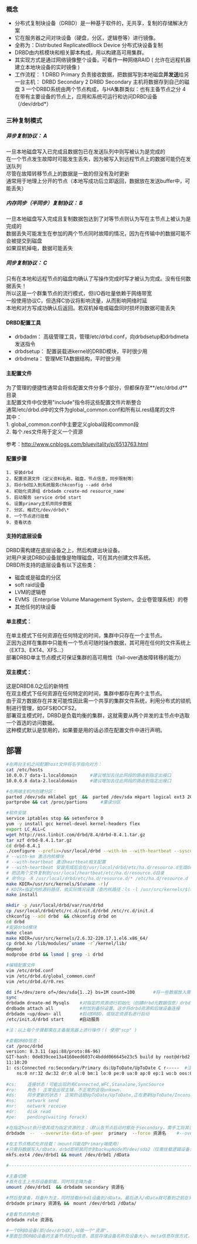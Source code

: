 ### 概念
* 分布式复制块设备（DRBD）是一种基于软件的，无共享，复制的存储解决方案
* 它在服务器之间对块设备（硬盘，分区，逻辑卷等）进行镜像。
* 全称为：Distributed ReplicatedBlock Device 分布式块设备复制
* DRBD由内核模块和相关脚本构成，用以构建高可用集群。
* 其实现方式是通过网络镜像整个设备。可看作一种网络RAID ( 允许在远程机器建立本地块设备的实时镜像 )
* 工作流程：
    1 DRBD Primary 负责接收数据，把数据写到本地磁盘**并发送**给另一台主机： DRBD Secondary
    2 DRBD Secondary 主机将数据存到自己的磁盘
    3 一个DRBD系统由两个节点构成，与HA集群类似：也有主备节点之分
    4 在带有主要设备的节点上，应用和系统可运行和访问DRBD设备（/dev/drbd*）

### 三种复制模式
##### 异步复制协议： A
一旦本地磁盘写入已完成且数据包已在发送队列中则写被认为是完成的  
在一个节点发生故障时可能发生丢失，因为被写入到远程节点上的数据可能仍在发送队列  
尽管在故障转移节点上的数据是一致的但没有及时更新  
通常用于地理上分开的节点（本地写成功后立即返回，数据放在发送buffer中，可能丢失） 
##### 内存同步（半同步）复制协议： B
一旦本地磁盘写入完成且复制数据包达到了对等节点则认为写在主节点上被认为是完成的  
数据丢失可能发生在参加的两个节点同时故障的情况，因为在传输中的数据可能不会被提交到磁盘  
如果双机掉电，数据可能丢失
##### 同步复制协议： C
只有在本地和远程节点的磁盘均确认了写操作完成时写才被认为完成。没有任何数据丢失！  
所以这是一个群集节点的流行模式，但I/O吞吐量依赖于网络带宽  
一般使用协议C，但选择C协议将影响流量，从而影响网络时延  
本地和对方写成功确认后返回。若双机掉电或磁盘同时损坏则数据可能丢失  

#### DRBD配置工具
* drbdadm：       高级管理工具，管理/etc/drbd.conf，向drbdsetup和drbdmeta发送指令
* drbdsetup：     配置装载进kernel的DRBD模块，平时很少用
* drbdmeta：      管理META数据结构，平时很少用

#### 主配置文件
为了管理的便捷性通常会将些配置文件分多个部分，但都保存至**/etc/drbd.d**目录  
主配置文件中仅使用"include"指令将这些配置文件片断整合  
通常/etc/drbd.d中的文件为global_common.conf和所有以.res结尾的文件  
其中：  
    1. global_common.conf中主要定义global段和common段  
    2. 每个.res文件用于定义一个资源  
    
参考：http://www.cnblogs.com/bluevitality/p/6513763.html  

#### 配置步骤
```
1. 安装drbd  
2. 配置资源文件（定义资料名称，磁盘，节点信息，同步限制等）  
3. 将drbd加入到系统服务chkconfig --add drbd   
4. 初始化资源组 drbdadm create-md resource_name  
5. 启动服务 service drbd start  
6. 设置primary主机并同步数据  
7. 分区、格式化/dev/drbd\*  
8. 一个节点进行挂载  
9. 查看状态  
```

#### 支持的底层设备
DRBD需构建在底层设备之上，然后构建出块设备。  
对用户来说DRBD设备就像是物理磁盘，可在其内创建文件系统。  
DRBD所支持的底层设备有以下这些类：  
* 磁盘或是磁盘的分区  
* soft raid设备  
* LVM的逻辑卷  
* EVMS（Enterprise Volume Management System，企业卷管理系统）的卷  
* 其他任何的块设备  


#### 单主模式：
在单主模式下任何资源在任何特定的时间，集群中只存在一个主节点。  
正因为这样在集群中只能有一个节点可随时操作数据，其可用在任何的文件系统上（EXT3、EXT4、XFS...）  
部署DRBD单主节点模式可保证集群的高可用性（fail-over遇故障转移的能力）  
 
#### 双主模式：
这是DRBD8.0之后的新特性  
在双主模式下任何资源在任何特定的时间，集群中都存在两个主节点。  
由于双方数据存在并发可能性因此需一个共享的集群文件系统，利用分布式的锁机制进行管理，如GFS和OCFS2。  
部署双主模式时，DRBD是负载均衡的集群，这就需要从两个并发的主节点中选取一个首选的访问数据。  
这种模式默认是禁用的，如果要是用的话必须在配置文件中进行声明。  


## 部署
```bash
#在两台主机之间配置host文件将名字指向对方：
cat /etc/hosts
10.0.0.7 data-1.localdomain     #建议增加去往此网段的路由到指定出接口
10.0.0.8 data-2.localdomain     #建议增加去往此网段的路由到指定出接口

#在两端主机内创建分区：
parted /dev/sda mklabel gpt  &&  parted /dev/sda mkpart logical ext3 20GB 20GB   #数据区
partprobe && cat /proc/partions     #重读分区

#软件安装
service iptables stop && setenforce 0
yum -y install gcc kernel-devel kernel-headers flex
export LC_ALL=C
wget http://oss.linbit.com/drbd/8.4/drbd-8.4.1.tar.gz
tar xzf drbd-8.4.1.tar.gz
cd drbd-8.4.1
./configure --prefix=/usr/local/drbd --with-km --with-heartbeat --sysconfdir=/etc/drbd     
# --with-km 激活内核模块 
# --with-heartbeat 激活heartbeat相关配置
# --with-heartbeat 安装完成后会在/usr/local/drbd/etc/ha.d/resource.d生成drbddisk和drbdupper文件
# 把这两个文件复制到/usr/local/heartbeat/etc/ha.d/resource.d目录
# 命令cp -R /usr/local/drbd/etc/ha.d/resource.d/* /etc/ha.d/resource.d
make KDIR=/usr/src/kernels/$(uname -r)/
# KDIR=指定内核源码路径，依实际情况设置（查内核路径：ls -l /usr/src/kernels/$(uname -r)/）
make install 

mkdir -p /usr/local/drbd/var/run/drbd  
cp /usr/local/drbd/etc/rc.d/init.d/drbd /etc/rc.d/init.d  
chkconfig --add drbd  && chkconfig drbd on    
cd drbd
#安装drbd模块
make clean
make KDIR=/usr/src/kernels/2.6.32-220.17.1.el6.x86_64/  
cp drbd.ko /lib/modules/`uname -r`/kernel/lib/  
depmod
modprobe drbd && lsmod | grep -i drbd

#编辑配置文件
vim /etc/drbd.conf
vim /etc/drbd.d/global_common.conf
vim /etc/drbd.d/r0.res

dd if=/dev/zero of=/dev/sda{1..2} bs=1M count=100       #将一些数据放入需同步的设备中以防止create-md时出错
sync         
drbdadm dreate-md Mysqls    #对指定的资源进行初始化（创建drbd元数据信息）drbd管理命令：drbdadm --help
drdbadm attach all          #附加到备份设置。这步将drbd资源和后端设备连接
drbdadm <up/down> all       #启动DRBD，或指定资源名进行启动
/etc/init.d/drbd start      #启动服务

#注：以上每个步骤都需在主备服务器上进行操作！( 使用"scp" )

#查看DRBD信息：
cat /proc/drbd
version: 8.3.11 (api:88/proto:86-96) 
GIT-hash: 0de839cee13a4160eed6037c4bddd066645e23c5 build by root@drbd2.localdomain, 2011-07-08  
11:10:20 
1: cs:Connected ro:Secondary/Primary ds:UpToDate/UpToDate C r-----  #注：ro:Secondary/Primary即: ro:自身/对端角色
    ns:0 nr:32 dw:32 dr:0 al:0 bm:1 lo:0 pe:0 ua:0 ap:0 ep:1 wo:b oos:0 
 
#cs:    连接状态！可能出现的有Connected,WFC,Stanalone,SyncSource 
#ro:    角色！ 正常会出现主辅，不正常的会现unkown. 
#ds:    同步更新的状态！ 正常的话是UpToDate/UpToDate,正在更新UpToDate/Inconsistent
#ns:    network send 
#nr:    network receive
#dr:    disk read
#pe:    pending(waiting forack)

#在指定host执行使其成为指定资源的主：（默认各节点启动时都处于secondary，需手工将其设成primary才能正常被挂载工作）
drbdadm  --  --overwrite-data-of-peer  primary  --force 资源名    #--overwrite-data-of-peer 覆盖对端的数据
 
#在主节点格式化并挂载：（mount只能在Primary端使用）
#只需将数据写入/dData，drbd即把其同步到backupNode的/dev/sda2（仅需挂载逻辑设备，不挂载其下层的分区而由DRBD后台挂载用）
mkfs.ext4 /dev/drbd1 && mount /dev/drbd1 /dData

#-------------------------------------------------------------------------------

#主备切换
#首先在主上先将设备卸载，同时将主降为备：
umount /dev/drbd1  && drbdadm secondary 资源名  
 
#然后登录备，将备升为主，同时挂载drbd1设备到/dData。最后进入/dData就可看到之前在另一host写入的数据，若没有则同步失败
drbdadm primary 资源名 &&　mount /dev/drbd1 /dData/ 
 
#查看节点的角色：
drbdadm role 资源名

#一个DRBD设备(即/dev/drbdX),叫做一个"资源"。
#里面包含DRBD设备的主备节点的ip信息，底层存储设备名称及设备大小，meta信息存放方式，drbd对外提供的设备名等

```















